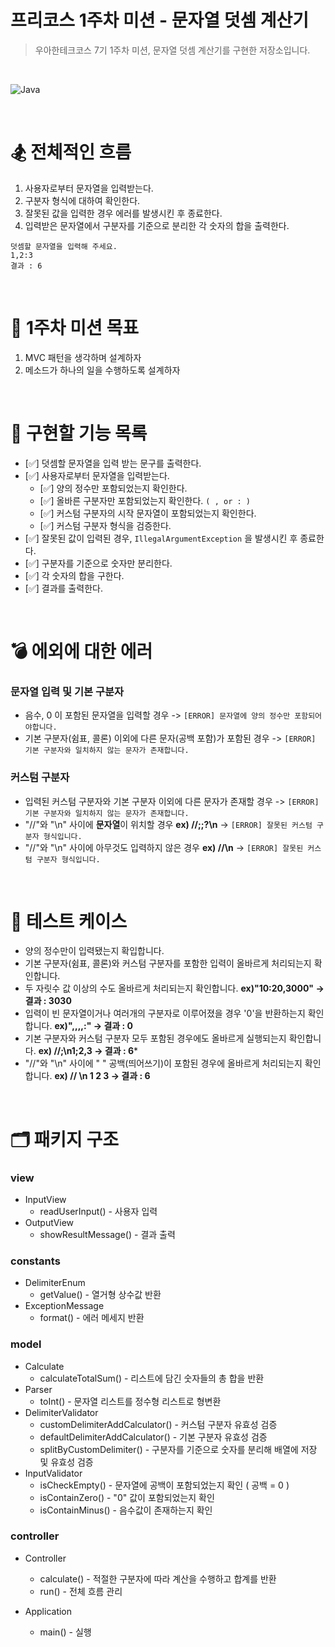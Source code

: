 # 프리코스 1주차 미션 - 문자열 덧셈 계산기

> 우아한테크코스 7기 1주차 미션, 문자열 덧셈 계산기를 구현한 저장소입니다.

&nbsp;

![Java](https://img.shields.io/badge/Java-17-orange)

&nbsp;

# 🏂 전체적인 흐름
1. 사용자로부터 문자열을 입력받는다.
2. 구분자 형식에 대하여 확인한다.
3. 잘못된 값을 입력한 경우 에러를 발생시킨 후 종료한다.
4. 입력받은 문자열에서 구분자를 기준으로 분리한 각 숫자의 합을 출력한다.

```
덧셈할 문자열을 입력해 주세요.
1,2:3
결과 : 6
```

&nbsp;

# 🥇 1주차 미션 목표
1. MVC 패턴을 생각하며 설계하자
2. 메소드가 하나의 일을 수행하도록 설계하자

&nbsp;

# 🔧 구현할 기능 목록

- [✅] 덧셈할 문자열을 입력 받는 문구를 출력한다.
- [✅] 사용자로부터 문자열을 입력받는다.
    - [✅] 양의 정수만 포함되었는지 확인한다.
    - [✅] 올바른 구분자만 포함되었는지 확인한다. `( , or : )`
    - [✅] 커스텀 구분자의 시작 문자열이 포함되었는지 확인한다. 
    - [✅] 커스텀 구분자 형식을 검증한다.
- [✅] 잘못된 값이 입력된 경우, `IllegalArgumentException` 을 발생시킨 후 종료한다.
- [✅] 구분자를 기준으로 숫자만 분리한다.
- [✅] 각 숫자의 합을 구한다.
- [✅] 결과를 출력한다.

&nbsp;

# 💣 에외에 대한 에러

### 문자열 입력 및 기본 구분자
- 음수, 0 이 포함된 문자열을 입력할 경우 -> `[ERROR] 문자열에 양의 정수만 포함되어야합니다.`
- 기본 구분자(쉼표, 콜론) 이외에 다른 문자(공백 포함)가 포함된 경우 -> `[ERROR] 기본 구분자와 일치하지 않는 문자가 존재합니다.`
  
### 커스텀 구분자
- 입력된 커스텀 구분자와 기본 구분자 이외에 다른 문자가 존재할 경우 -> `[ERROR] 기본 구분자와 일치하지 않는 문자가 존재합니다.`
- "//"와 "\n" 사이에 **문자열**이 위치할 경우  **ex) //;;?\n** -> `[ERROR] 잘못된 커스텀 구분자 형식입니다.`
- "//"와 "\n" 사이에 아무것도 입력하지 않은 경우 **ex) //\n** -> `[ERROR] 잘못된 커스텀 구분자 형식입니다.`

&nbsp;

# 🧪 테스트 케이스
- 양의 정수만이 입력됐는지 확입합니다.
- 기본 구분자(쉼표, 콜론)와 커스텀 구분자를 포함한 입력이 올바르게 처리되는지 확인합니다.
- 두 자릿수 값 이상의 수도 올바르게 처리되는지 확인합니다.  **ex)"10:20,3000" -> 결과 : 3030** 
- 입력이 빈 문자열이거나 여러개의 구분자로 이루어졌을 경우 '0'을 반환하는지 확인합니다.  **ex)",,,,:" -> 결과 : 0** 
- 기본 구분자와 커스텀 구분자 모두 포함된 경우에도 올바르게 실행되는지 확인합니다.   **ex) //;\n1;2,3 -> 결과 : 6***
- "//"와 "\n" 사이에 " " 공백(띄어쓰기)이 포함된 경우에 올바르게 처리되는지 확인합니다.  **ex) // \n 1 2 3 -> 결과 : 6**


&nbsp;

# 🗂️ 패키지 구조

### **view**
- InputView
  * readUserInput() - 사용자 입력
- OutputView
  * showResultMessage() - 결과 출력

### **constants**
- DelimiterEnum
  * getValue() - 열거형 상수값 반환
- ExceptionMessage
  * format() - 에러 메세지 반환

### **model**
- Calculate
  * calculateTotalSum() - 리스트에 담긴 숫자들의 총 합을 반환
- Parser 
  * toInt() - 문자열 리스트를 정수형 리스트로 형변환
- DelimiterValidator
  * customDelimiterAddCalculator() - 커스텀 구분자 유효성 검증
  * defaultDelimiterAddCalculator() - 기본 구분자 유효성 검증
  * splitByCustomDelimiter() - 구분자를 기준으로 숫자를 분리해 배열에 저장 및 유효성 검증
- InputValidator
  * isCheckEmpty() - 문자열에 공백이 포함되었는지 확인 ( 공백 = 0 )
  * isContainZero() -  "0" 값이 포함되었는지 확인
  * isContainMinus() - 음수값이 존재하는지 확인

### **controller**
- Controller
  * calculate() - 적절한 구분자에 따라 계산을 수행하고 합계를 반환
  * run() - 전체 흐름 관리

- Application
  * main() - 실행
